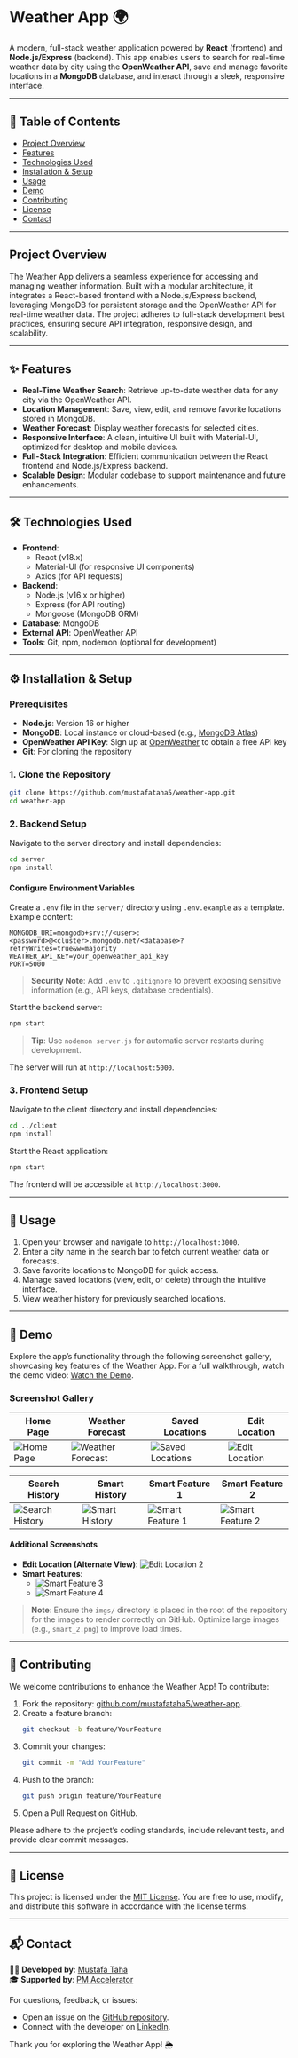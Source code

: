 # Weather App 🌍

A modern, full-stack weather application powered by **React** (frontend) and **Node.js/Express** (backend). This app enables users to search for real-time weather data by city using the **OpenWeather API**, save and manage favorite locations in a **MongoDB** database, and interact through a sleek, responsive interface.

---

## 📑 Table of Contents

- [Project Overview](#project-overview)
- [Features](#features)
- [Technologies Used](#technologies-used)
- [Installation & Setup](#installation--setup)
- [Usage](#usage)
- [Demo](#demo)
- [Contributing](#contributing)
- [License](#license)
- [Contact](#contact)

---

## Project Overview

The Weather App delivers a seamless experience for accessing and managing weather information. Built with a modular architecture, it integrates a React-based frontend with a Node.js/Express backend, leveraging MongoDB for persistent storage and the OpenWeather API for real-time weather data. The project adheres to full-stack development best practices, ensuring secure API integration, responsive design, and scalability.

---

## ✨ Features

- **Real-Time Weather Search**: Retrieve up-to-date weather data for any city via the OpenWeather API.
- **Location Management**: Save, view, edit, and remove favorite locations stored in MongoDB.
- **Weather Forecast**: Display weather forecasts for selected cities.
- **Responsive Interface**: A clean, intuitive UI built with Material-UI, optimized for desktop and mobile devices.
- **Full-Stack Integration**: Efficient communication between the React frontend and Node.js/Express backend.
- **Scalable Design**: Modular codebase to support maintenance and future enhancements.

---

## 🛠️ Technologies Used

- **Frontend**:
  - React (v18.x)
  - Material-UI (for responsive UI components)
  - Axios (for API requests)
- **Backend**:
  - Node.js (v16.x or higher)
  - Express (for API routing)
  - Mongoose (MongoDB ORM)
- **Database**: MongoDB
- **External API**: OpenWeather API
- **Tools**: Git, npm, nodemon (optional for development)

---

## ⚙️ Installation & Setup

### Prerequisites
- **Node.js**: Version 16 or higher
- **MongoDB**: Local instance or cloud-based (e.g., [MongoDB Atlas](https://www.mongodb.com/cloud/atlas))
- **OpenWeather API Key**: Sign up at [OpenWeather](https://openweathermap.org/api) to obtain a free API key
- **Git**: For cloning the repository

### 1. Clone the Repository
```bash
git clone https://github.com/mustafataha5/weather-app.git
cd weather-app
```

### 2. Backend Setup
Navigate to the server directory and install dependencies:
```bash
cd server
npm install
```

#### Configure Environment Variables
Create a `.env` file in the `server/` directory using `.env.example` as a template. Example content:
```
MONGODB_URI=mongodb+srv://<user>:<password>@<cluster>.mongodb.net/<database>?retryWrites=true&w=majority
WEATHER_API_KEY=your_openweather_api_key
PORT=5000
```
> **Security Note**: Add `.env` to `.gitignore` to prevent exposing sensitive information (e.g., API keys, database credentials).

Start the backend server:
```bash
npm start
```
> **Tip**: Use `nodemon server.js` for automatic server restarts during development.

The server will run at `http://localhost:5000`.

### 3. Frontend Setup
Navigate to the client directory and install dependencies:
```bash
cd ../client
npm install
```

Start the React application:
```bash
npm start
```
The frontend will be accessible at `http://localhost:3000`.

---

## 📖 Usage

1. Open your browser and navigate to `http://localhost:3000`.
2. Enter a city name in the search bar to fetch current weather data or forecasts.
3. Save favorite locations to MongoDB for quick access.
4. Manage saved locations (view, edit, or delete) through the intuitive interface.
5. View weather history for previously searched locations.

---

## 🎥 Demo

Explore the app’s functionality through the following screenshot gallery, showcasing key features of the Weather App. For a full walkthrough, watch the demo video: [Watch the Demo](https://your-video-link.com).

### Screenshot Gallery
| **Home Page** | **Weather Forecast** | **Saved Locations** | **Edit Location** |
|---------------|---------------------|---------------------|-------------------|
| ![Home Page](imgs/home.png) | ![Weather Forecast](imgs/forecast_.png) | ![Saved Locations](imgs/locations_1.png) | ![Edit Location](imgs/Edit_location_1.png) |

| **Search History** | **Smart History** | **Smart Feature 1** | **Smart Feature 2** |
|--------------------|-------------------|---------------------|---------------------|
| ![Search History](imgs/history_1.png) | ![Smart History](imgs/smart_history_1.png) | ![Smart Feature 1](imgs/smart_1.png) | ![Smart Feature 2](imgs/smart_2.png) |

#### Additional Screenshots
- **Edit Location (Alternate View)**: ![Edit Location 2](imgs/Edit_location_2.png)
- **Smart Features**:
  - ![Smart Feature 3](imgs/smart_3.png)
  - ![Smart Feature 4](imgs/smart_4.png)

> **Note**: Ensure the `imgs/` directory is placed in the root of the repository for the images to render correctly on GitHub. Optimize large images (e.g., `smart_2.png`) to improve load times.

---

## 🤝 Contributing

We welcome contributions to enhance the Weather App! To contribute:

1. Fork the repository: [github.com/mustafataha5/weather-app](https://github.com/mustafataha5/weather-app).
2. Create a feature branch:
   ```bash
   git checkout -b feature/YourFeature
   ```
3. Commit your changes:
   ```bash
   git commit -m "Add YourFeature"
   ```
4. Push to the branch:
   ```bash
   git push origin feature/YourFeature
   ```
5. Open a Pull Request on GitHub.

Please adhere to the project’s coding standards, include relevant tests, and provide clear commit messages.

---

## 📜 License

This project is licensed under the [MIT License](LICENSE). You are free to use, modify, and distribute this software in accordance with the license terms.

---

## 📬 Contact

👨‍💻 **Developed by**: [Mustafa Taha](https://www.linkedin.com/in/mustafa-taha-3b87771b4/)  
🎓 **Supported by**: [PM Accelerator](https://www.linkedin.com/school/pmaccelerator/)  

For questions, feedback, or issues:  
- Open an issue on the [GitHub repository](https://github.com/mustafataha5/weather-app).  
- Connect with the developer on [LinkedIn](https://www.linkedin.com/in/mustafa-taha-3b87771b4/).  

Thank you for exploring the Weather App! 🌦️